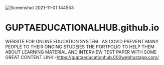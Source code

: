 ![Screenshot 2021-11-01 144553](https://user-images.githubusercontent.com/73100677/139649843-0614f6fc-1028-49af-866c-3dc70d7948bf.png)
# GUPTAEDUCATIONALHUB.github.io
WEBSITE FOR ONLINE EDUCATION SYSTEM . AS COVID PREVENT MANY PEOPLE TO THEIR ONGING STUDEIES THE PORTFOLIO TO HELP THEM ABOUT LEARNING MATERIAL AND INTERVIEW TEST PAPER WITH SOME GREAT CONTENT
LINK:-https://guptaeducationhub.000webhostapp.com/
